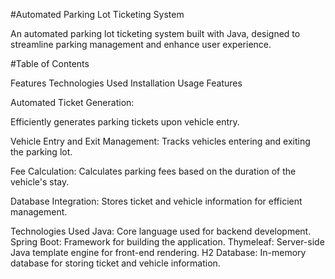 #Automated Parking Lot Ticketing System

An automated parking lot ticketing system built with Java, designed to streamline parking management and enhance user experience.

#Table of Contents


Features
Technologies Used
Installation
Usage
Features


Automated Ticket Generation: 

Efficiently generates parking tickets upon vehicle entry.

Vehicle Entry and Exit Management: Tracks vehicles entering and exiting the parking lot.

Fee Calculation: Calculates parking fees based on the duration of the vehicle's stay.

Database Integration: Stores ticket and vehicle information for efficient management.

Technologies Used
Java: Core language used for backend development.
Spring Boot: Framework for building the application.
Thymeleaf: Server-side Java template engine for front-end rendering.
H2 Database: In-memory database for storing ticket and vehicle information.
